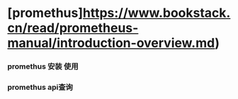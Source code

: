 # [promethus]https://www.bookstack.cn/read/prometheus-manual/introduction-overview.md)
### promethus 安装 使用

### promethus api查询



